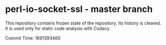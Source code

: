 # perl-io-socket-ssl - master branch

This repository contains frozen state of the repository.
Its history is cleared. It is used only for static code
analysis with Codacy.

Commit Time: 1691393460